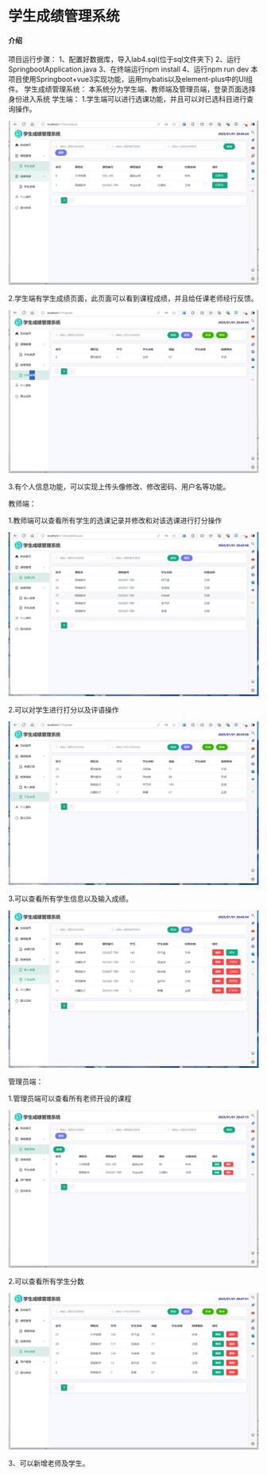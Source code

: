 # 学生成绩管理系统

#### 介绍
项目运行步骤：
1、配置好数据库，导入lab4.sql(位于sql文件夹下)
2、运行SpringbootApplication.java
3、在终端运行npm install
4、运行npm run dev
本项目使用Springboot+vue3实现功能，运用mybatis以及element-plus中的UI组件。
学生成绩管理系统：
本系统分为学生端、教师端及管理员端，登录页面选择身份进入系统
学生端：
1.学生端可以进行选课功能，并且可以对已选科目进行查询操作。

![](.\display\select.png)

2.学生端有学生成绩页面，此页面可以看到课程成绩，并且给任课老师经行反馈。

![](.\display\myscore.png)

3.有个人信息功能，可以实现上传头像修改、修改密码、用户名等功能。

教师端：

1.教师端可以查看所有学生的选课记录并修改和对该选课进行打分操作

![](.\display\check.png)

2.可以对学生进行打分以及评语操作

![](.\display\score.png)

3.可以查看所有学生信息以及输入成绩。

![](.\display\enter.png)

管理员端：

1.管理员端可以查看所有老师开设的课程

![](.\display\techer_course.png)

2.可以查看所有学生分数

![](.\display\all_score.png)

3、可以新增老师及学生。
